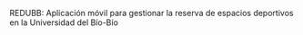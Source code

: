 REDUBB: Aplicación móvil para gestionar la reserva de espacios deportivos en la Universidad del Bío-Bío
